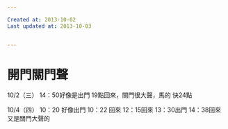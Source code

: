 ```yaml
---

Created at: 2013-10-02
Last updated at: 2013-10-03


---
```


# 開門關門聲


10/2（三）
14：50好像是出門
19點回來，關門很大聲，馬的
快24點

10/4（四）
10：20 好像出門
10：22 回來
12：15回來
13：30出門
14：38回來 又是關門大聲的

